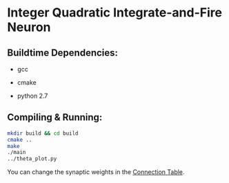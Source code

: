 # Integer Quadratic Integrate-and-Fire Neuron

## Buildtime Dependencies:

* gcc

* cmake

* python 2.7

## Compiling & Running:

```bash
mkdir build && cd build
cmake ..
make
./main
../theta_plot.py
```

You can change the synaptic weights in the [Connection Table](inputs/Connection_Table.txt).
